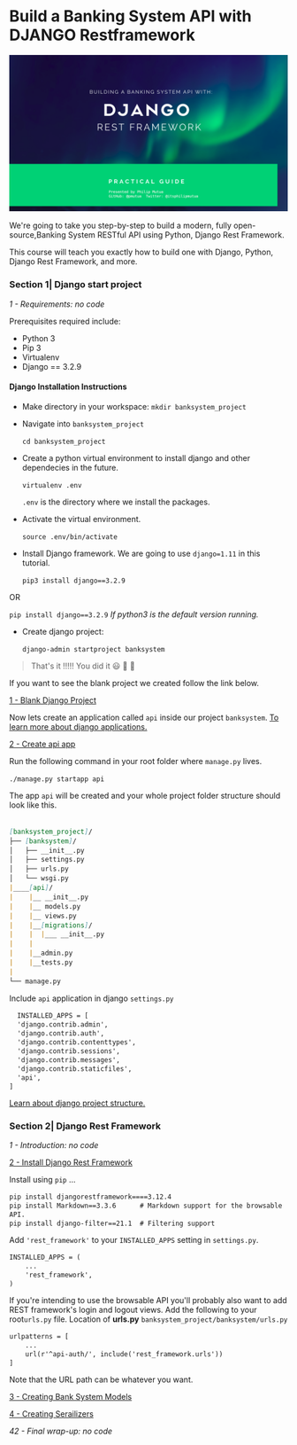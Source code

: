 # Build a Banking System API with DJANGO Restframework
![Banking System API Logo](./course_logo.png)

We're going to take you step-by-step to build a modern, fully open-source,Banking System RESTful API using Python, Django Rest Framework.

This course will teach you exactly how to build one with Django, Python, Django Rest Framework, and more.

### Section 1| Django start project
*1 - Requirements: no code*

Prerequisites required include:

- Python 3
- Pip 3
- Virtualenv
- Django == 3.2.9

#### Django Installation Instructions

* Make directory in your workspace:
  `mkdir banksystem_project`

* Navigate into `banksystem_project`

  `cd banksystem_project`

* Create a python virtual environment to install django and other dependecies in the future.

  `virtualenv .env`

  `.env` is the directory where we install the packages.

* Activate the virtual environment.

  `source .env/bin/activate`

* Install Django framework. We are going to use `django=1.11` in this tutorial.

  `pip3 install django==3.2.9`

OR 

  `pip install django==3.2.9` _If python3 is the default version running._

* Create django project:
  
  `django-admin startproject banksystem`
 

> That's it !!!!! You did it  :smiley: :clap: :clap: 

If you want to see the blank project we created follow the link below.

[1 - Blank Django Project](../../tree/96f545b069e1995c2662529f2d2e0decc1c4281c/)


Now lets create an application called `api` inside our project `banksystem`. [To learn more about django applications.](https://docs.djangoproject.com/en/2.1/ref/applications/)

[2 - Create api app](../../tree/084d648c94b0f11c89cbbcd930e2fce6e3687109/)

Run the following command in your root folder where `manage.py` lives.

`./manage.py startapp api`

The app `api` will be created and your whole project folder structure should look like this.

```markdown 

[banksystem_project]/
├── [banksystem]/
│   ├── __init__.py
│   ├── settings.py
│   ├── urls.py
│   └── wsgi.py
|____[api]/
|    |__ __init__.py
|    |__ models.py
|    |__ views.py
|    |__[migrations]/
|    |  |___ __init__.py
|    |
|    |__admin.py
|    |__tests.py
|
└── manage.py
```

Include `api` application in django `settings.py`

```
  INSTALLED_APPS = [
  'django.contrib.admin',
  'django.contrib.auth',
  'django.contrib.contenttypes',
  'django.contrib.sessions',
  'django.contrib.messages',
  'django.contrib.staticfiles',
  'api',
]

```

[Learn about django project structure.](https://django-project-skeleton.readthedocs.io/en/latest/structure.html)

### Section 2| Django Rest Framework

*1 - Introduction: no code*

[2 - Install Django Rest Framework](../../tree/63ae3a627606d74c9e4f6128ccd1ec686104585a/)

Install using `pip` ...

```
pip install djangorestframework====3.12.4
pip install Markdown==3.3.6      # Markdown support for the browsable API.
pip install django-filter==21.1  # Filtering support
```

Add `'rest_framework'` to your `INSTALLED_APPS` setting in `settings.py`.

```
INSTALLED_APPS = (
    ...
    'rest_framework',
)
```

If you're intending to use the browsable API you'll probably also want to add REST framework's login and logout views. Add the following to your root`urls.py` file. Location of **urls.py** `banksystem_project/banksystem/urls.py` 

```
urlpatterns = [
    ...
    url(r'^api-auth/', include('rest_framework.urls'))
]
```

Note that the URL path can be whatever you want.

[3 - Creating Bank System Models](../../tree/bc2272e009fa1dcb8719155d5b603b74c9e02e74/)

[4 - Creating Serailizers](../../tree/93b845ccda9d5430dd5e447ec250f5a883d3a55f/)

<!-- [6 - Create & Update through Serializers](../../tree/add_commit_here/)

[7 - Validation & Fields](../../tree/add_commit_here/)

[8 - API Endpoints Overview](../../tree/add_commit_here/)

[9 - List & Search API View](../../tree/add_commit_here/)

[10 - Create API View](../../tree/add_commit_here/)

[11 - Detail API View](../../tree/add_commit_here/)

[12 - Update & Delete API Views](../../tree/add_commit_here/)

[13 - Mixins to Power Http Methods](../../tree/add_commit_here/)

[14 - One API Endpoint for CRUDL](../../tree/add_commit_here/)

[15 - One API Endpoint for CRUDL Part 2](../../tree/add_commit_here/)

[16 - Uploading & Handling Images](../../tree/add_commit_here/)

[17 - 2 Views for CRUDL](../../tree/add_commit_here/)

[18 - Authentication & Permissions](../../tree/add_commit_here/) -->
<!-- 
[19 - Global Settings for Authentication & Permissions](../../tree/add_commit_here/)

[20 - Permission Tests with Python Requests](../../tree/add_commit_here/)

[21 - Implement JWT Authentication](../../tree/add_commit_here/)

[22 - JWT Authorization Header](../../tree/add_commit_here/)

[23 - Custom JWT Response Payload Handler](../../tree/add_commit_here/)

[24 - Custom Authentication View](../../tree/add_commit_here/)

[25 - Register API View](../../tree/add_commit_here/)

[26 - User Register Serializer](../../tree/add_commit_here9/)

[27 - Serializer Method Field](../../add_commit_here/)

[28 - Get Context Data](../../tree/add_commit_here/)

[29 - Custom Permissions](../../tree/add_commit_here/)

[30 - Is Owner or Read Only Permission](../../tree/add_commit_histor/)

[31 - Nested Serializer Part 1](../../tree/add_commit_histor/)

[33 - Nested Serializer Part 2 & 3](../../tree/add_commit_histor/)

[34 - Pagination to Manage Request Load](../../tree/add_commit_history/)

[35 - Search Filter & Ordering](../../tree/add_commit_histor/)

[36 - Reverse URLs with DRF](../../tree/add_commit_historb/)

[37 - Serializer related fields](../../tree/add_commit_histor/)
d
[38 - Automated Testing](../../tree/add_commit_history/)

[39 - Testing User API](../../tree/add_commit_histor/)

[41 - Testing with a Temporary Image](../../tree/add_commit_histor/) -->

*42 - Final wrap-up: no code*
